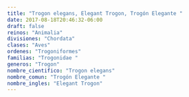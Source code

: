 ```yaml
---
title: "Trogon elegans, Elegant Trogon, Trogón Elegante "
date: 2017-08-18T20:46:32-06:00
draft: false
reinos: "Animalia"
divisiones: "Chordata"
clases: "Aves"
ordenes: "Trogoniformes"
familias: "Trogonidae "
generos: "Trogon"
nombre_cientifico: "Trogon elegans"
nombre_comun: "Trogón Elegante "
nombre_ingles: "Elegant Trogon"
---
```

